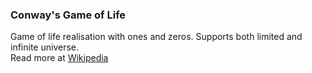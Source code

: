 ### Conway's Game of Life

Game of life realisation with ones and zeros. Supports both limited and infinite universe.  
Read more at [Wikipedia](https://en.wikipedia.org/wiki/Conway%27s_Game_of_Life)
